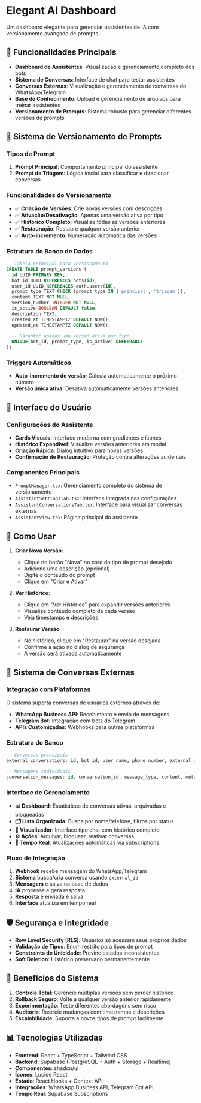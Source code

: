 # Elegant AI Dashboard

Um dashboard elegante para gerenciar assistentes de IA com versionamento avançado de prompts.

## 🚀 Funcionalidades Principais

- **Dashboard de Assistentes**: Visualização e gerenciamento completo dos bots
- **Sistema de Conversas**: Interface de chat para testar assistentes
- **Conversas Externas**: Visualização e gerenciamento de conversas do WhatsApp/Telegram
- **Base de Conhecimento**: Upload e gerenciamento de arquivos para treinar assistentes
- **Versionamento de Prompts**: Sistema robusto para gerenciar diferentes versões de prompts

## 📝 Sistema de Versionamento de Prompts

### Tipos de Prompt

1. **Prompt Principal**: Comportamento principal do assistente
2. **Prompt de Triagem**: Lógica inicial para classificar e direcionar conversas

### Funcionalidades do Versionamento

- ✅ **Criação de Versões**: Crie novas versões com descrições
- ✅ **Ativação/Desativação**: Apenas uma versão ativa por tipo
- ✅ **Histórico Completo**: Visualize todas as versões anteriores
- ✅ **Restauração**: Restaure qualquer versão anterior
- ✅ **Auto-incremento**: Numeração automática das versões

### Estrutura do Banco de Dados

```sql
-- Tabela principal para versionamento
CREATE TABLE prompt_versions (
  id UUID PRIMARY KEY,
  bot_id UUID REFERENCES bots(id),
  user_id UUID REFERENCES auth.users(id),
  prompt_type TEXT CHECK (prompt_type IN ('principal', 'triagem')),
  content TEXT NOT NULL,
  version_number INTEGER NOT NULL,
  is_active BOOLEAN DEFAULT false,
  description TEXT,
  created_at TIMESTAMPTZ DEFAULT NOW(),
  updated_at TIMESTAMPTZ DEFAULT NOW(),
  
  -- Garantir apenas uma versão ativa por tipo
  UNIQUE(bot_id, prompt_type, is_active) DEFERRABLE
);
```

### Triggers Automáticos

- **Auto-incremento de versão**: Calcula automaticamente o próximo número
- **Versão única ativa**: Desativa automaticamente versões anteriores

## 🎨 Interface do Usuário

### Configurações do Assistente

- **Cards Visuais**: Interface moderna com gradientes e ícones
- **Histórico Expandível**: Visualize versões anteriores em modal
- **Criação Rápida**: Dialog intuitivo para novas versões
- **Confirmação de Restauração**: Proteção contra alterações acidentais

### Componentes Principais

- `PromptManager.tsx`: Gerenciamento completo do sistema de versionamento
- `AssistantSettingsTab.tsx`: Interface integrada nas configurações
- `AssistantConversationsTab.tsx`: Interface para visualizar conversas externas
- `AssistantView.tsx`: Página principal do assistente

## 🔧 Como Usar

1. **Criar Nova Versão**:
   - Clique no botão "Nova" no card do tipo de prompt desejado
   - Adicione uma descrição (opcional)
   - Digite o conteúdo do prompt
   - Clique em "Criar e Ativar"

2. **Ver Histórico**:
   - Clique em "Ver Histórico" para expandir versões anteriores
   - Visualize conteúdo completo de cada versão
   - Veja timestamps e descrições

3. **Restaurar Versão**:
   - No histórico, clique em "Restaurar" na versão desejada
   - Confirme a ação no dialog de segurança
   - A versão será ativada automaticamente

## 💬 Sistema de Conversas Externas

### Integração com Plataformas

O sistema suporta conversas de usuários externos através de:
- **WhatsApp Business API**: Recebimento e envio de mensagens
- **Telegram Bot**: Integração com bots do Telegram  
- **APIs Customizadas**: Webhooks para outras plataformas

### Estrutura do Banco

```sql
-- Conversas principais
external_conversations: id, bot_id, user_name, phone_number, external_id, status

-- Mensagens individuais  
conversation_messages: id, conversation_id, message_type, content, metadata
```

### Interface de Gerenciamento

- **📊 Dashboard**: Estatísticas de conversas ativas, arquivadas e bloqueadas
- **🗂️ Lista Organizada**: Busca por nome/telefone, filtros por status
- **💬 Visualizador**: Interface tipo chat com histórico completo
- **⚙️ Ações**: Arquivar, bloquear, reativar conversas
- **🔄 Tempo Real**: Atualizações automáticas via subscriptions

### Fluxo de Integração

1. **Webhook** recebe mensagem do WhatsApp/Telegram
2. **Sistema** busca/cria conversa usando `external_id`
3. **Mensagem** é salva na base de dados
4. **IA** processa e gera resposta
5. **Resposta** é enviada e salva
6. **Interface** atualiza em tempo real

## 🛡️ Segurança e Integridade

- **Row Level Security (RLS)**: Usuários só acessam seus próprios dados
- **Validação de Tipos**: Enum restrito para tipos de prompt
- **Constraints de Unicidade**: Previne estados inconsistentes
- **Soft Deletion**: Histórico preservado permanentemente

## 🎯 Benefícios do Sistema

1. **Controle Total**: Gerencie múltiplas versões sem perder histórico
2. **Rollback Seguro**: Volte a qualquer versão anterior rapidamente
3. **Experimentação**: Teste diferentes abordagens sem risco
4. **Auditoria**: Rastreie mudanças com timestamps e descrições
5. **Escalabilidade**: Suporte a novos tipos de prompt facilmente

## 📊 Tecnologias Utilizadas

- **Frontend**: React + TypeScript + Tailwind CSS
- **Backend**: Supabase (PostgreSQL + Auth + Storage + Realtime)
- **Componentes**: shadcn/ui
- **Ícones**: Lucide React
- **Estado**: React Hooks + Context API
- **Integrações**: WhatsApp Business API, Telegram Bot API
- **Tempo Real**: Supabase Subscriptions
